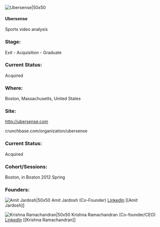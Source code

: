 

![Ubersense|50x50](https://apimg.techstars.com/connect/images/image_files/53aa/f13b/0976/b238/5800/0001/original/app_logo.jpg)

#### Ubersense
Sports video analysis

### Stage: 
Exit - Acquisition - Graduate 

### Current Status: 
Acquired

### Where:
Boston, Massachusetts, United States

### Site:
http://ubersense.com



crunchbase.com/organization/ubersense

### Current Status: 
Acquired

### Cohort/Sessions: 
Boston, in Boston 2012 Spring

### Founders: 

![Amit Jardosh|50x50](https://s3.amazonaws.com/photos.angel.co/users/176864-medium_jpg?1349099396) Amit Jardosh (Co-Founder) [LinkedIn](https://linkedin.com/in/amitjardosh) [[Amit Jardosh]]

![Krishna Ramachandran|50x50](https://apimg.techstars.com/connect/images/image_files/5c5304aaa36c115e4700001b/original/Krishna.png) Krishna Ramachandran (Co-founder/CEO) [LinkedIn](https://linkedin.com/in/krishnaramchandran) [[Krishna Ramachandran]]


